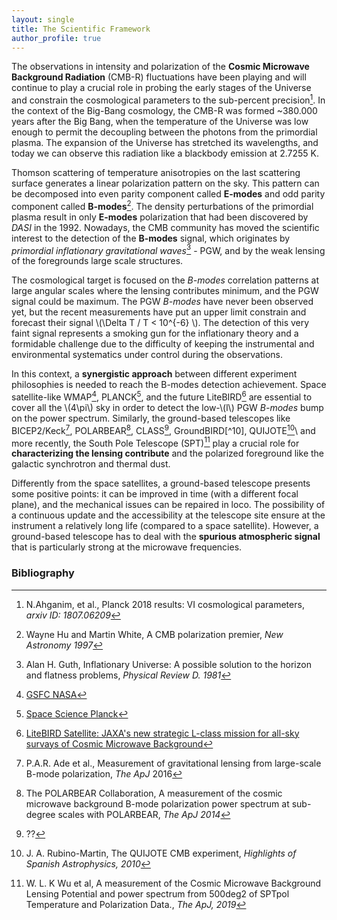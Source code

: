 ```yaml
---
layout: single
title: The Scientific Framework
author_profile: true
---
```

<script type="text/javascript"
        src="https://cdnjs.cloudflare.com/ajax/libs/mathjax/2.7.0/MathJax.js?config=TeX-AMS_CHTML"></script>

The observations in intensity and polarization of the **Cosmic Microwave Background Radiation** (CMB-R) fluctuations have been playing and will continue to play a crucial role in probing the early stages of the Universe and constrain the cosmological parameters to the sub-percent precision[^1]. In the context of the Big-Bang cosmology, the CMB-R was formed ~380.000 years after the Big Bang, when the temperature of the Universe was low enough to permit the decoupling between the photons from the primordial plasma. The expansion of the Universe has stretched its wavelengths, and today we can observe this radiation like a blackbody emission at 2.7255 K.

Thomson scattering of temperature anisotropies on the last scattering surface generates a linear polarization pattern on the sky. This pattern can be decomposed into even parity component called **E-modes** and odd parity component called **B-modes**[^2]. The density perturbations of the primordial plasma result in only **E-modes** polarization that had been discovered by *DASI* in the 1992. Nowadays, the CMB community has moved the scientific interest to the detection of the **B-modes** signal, which originates by *primordial inflationary gravitational waves*[^3] - PGW, and by the weak lensing of the foregrounds large scale structures.

The cosmological target is focused on the *B-modes* correlation patterns at large angular scales where the lensing contributes minimum, and the PGW signal could be maximum. The PGW *B-modes* have never been observed yet, but the recent measurements have put an upper limit constrain and forecast their signal \\(\Delta T / T < 10^{-6} \\). The detection of this very faint signal represents a smoking gun for the inflationary theory and a formidable challenge due to the difficulty of keeping the instrumental and environmental systematics under control during the observations.

In this context, a **synergistic approach** between different experiment philosophies is needed to reach the B-modes detection achievement. Space satellite-like WMAP[^4], PLANCK[^5], and the future LiteBIRD[^6] are essential to cover all the \\(4\pi\\) sky in order to detect the low-\\(l\\) PGW *B-modes* bump on the power spectrum. Similarly, the ground-based telescopes like BICEP2/Keck[^7], POLARBEAR[^8], CLASS[^9], GroundBIRD[^10], QUIJOTE[^11]\ and more recently, the South Pole Telescope (SPT)[^12] play a crucial role for **characterizing the lensing contribute** and the polarized foreground like the galactic synchrotron and thermal dust.

Differently from the space satellites, a ground-based telescope presents some positive points: it can be improved in time (with a different focal plane), and the mechanical issues can be repaired in loco. The possibility of a continuous update and the accessibility at the telescope site ensure at the instrument a relatively long life (compared to a space satellite). However, a ground-based telescope has to deal with the **spurious atmospheric signal** that is particularly strong at the microwave frequencies.


### Bibliography
[^1]: N.Ahganim, et al., Planck 2018 results: VI cosmological parameters, *arxiv ID: 1807.06209*
[^2]: Wayne Hu and Martin White, A CMB polarization premier, *New Astronomy 1997*
[^3]: Alan H. Guth, Inflationary Universe: A possible solution to the horizon and flatness problems, *Physical Review D. 1981*
[^4]: [GSFC NASA](http://map.gsfc.nasa.gov/)
[^5]: [Space Science Planck](http://www.esa.int/Science_Exploration/Space_Science/Planck)
[^6]: [LiteBIRD Satellite: JAXA's new strategic L-class mission for all-sky survays of Cosmic Microwave Background](https://www.spiedigitallibrary.org/conference-proceedings-of-spie/11443/114432F/LiteBIRD-satellite--JAXAs-new-strategic-L-class-mission-for/10.1117/12.2563050.short?SSO=1)
[^7]: P.A.R. Ade et al., Measurement of gravitational lensing from large-scale B-mode polarization, *The ApJ* 2016
[^8]: The POLARBEAR Collaboration, A measurement of the cosmic microwave background B-mode polarization power spectrum at sub-degree scales with POLARBEAR, *The ApJ 2014*
[^9]: ??
[^11]: J. A. Rubino-Martin, The QUIJOTE CMB experiment, *Highlights of Spanish Astrophysics, 2010*
[^12]: W. L. K Wu et al, A measurement of the Cosmic Microwave Background Lensing Potential and power spectrum from 500deg2 of SPTpol Temperature and Polarization Data., *The ApJ, 2019*
